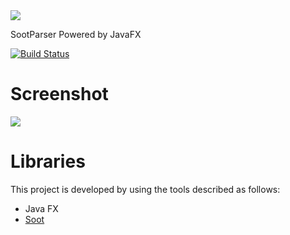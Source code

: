 <img src="https://raw.githubusercontent.com/sootparser/sootparser/master/src/main/resources/images/logo.png" />

SootParser Powered by JavaFX

[![Build Status](https://travis-ci.org/sootparser/sootparser.svg?branch=master)](https://travis-ci.org/sootparser/sootparser)

# Screenshot

<img src="https://raw.githubusercontent.com/sootparser/sootparser/master/src/main/resources/images/screenshot.png" />

# Libraries

This project is developed by using the tools described as follows:

- Java FX
- <a href="https://github.com/Sable/soot">Soot</a>
